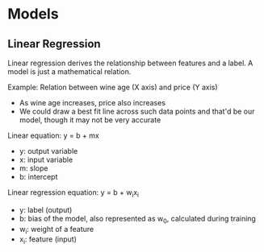 # Models

## Linear Regression

Linear regression derives the relationship between features and a label. A model is just a mathematical relation.

Example: Relation between wine age (X axis) and price (Y axis)
  * As wine age increases, price also increases
  * We could draw a best fit line across such data points and that'd be our model, though it may not be very accurate

Linear equation: y = b + mx
  * y: output variable
  * x: input variable
  * m: slope
  * b: intercept

Linear regression equation: y = b + w<sub>i</sub>x<sub>i</sub>
  * y: label (output)
  * b: bias of the model, also represented as w<sub>0</sub>, calculated during training
  * w<sub>i</sub>: weight of a feature
  * x<sub>i</sub>: feature (input)
